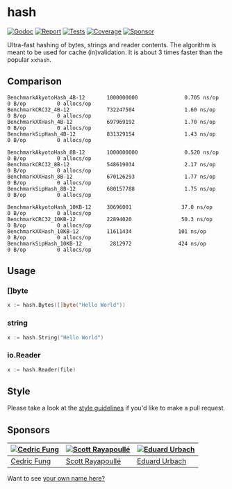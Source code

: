 # hash

[![Godoc][godoc-image]][godoc-url]
[![Report][report-image]][report-url]
[![Tests][tests-image]][tests-url]
[![Coverage][coverage-image]][coverage-url]
[![Sponsor][sponsor-image]][sponsor-url]

Ultra-fast hashing of bytes, strings and reader contents. The algorithm is meant to be used for cache (in)validation. It is about 3 times faster than the popular `xxhash`.

## Comparison

```text
BenchmarkAkyotoHash_4B-12       1000000000               0.705 ns/op           0 B/op          0 allocs/op
BenchmarkCRC32_4B-12            732247504                1.60 ns/op            0 B/op          0 allocs/op
BenchmarkXXHash_4B-12           697969192                1.70 ns/op            0 B/op          0 allocs/op
BenchmarkSipHash_4B-12          831329154                1.43 ns/op            0 B/op          0 allocs/op

BenchmarkAkyotoHash_8B-12       1000000000               0.520 ns/op           0 B/op          0 allocs/op
BenchmarkCRC32_8B-12            548619034                2.17 ns/op            0 B/op          0 allocs/op
BenchmarkXXHash_8B-12           670126293                1.77 ns/op            0 B/op          0 allocs/op
BenchmarkSipHash_8B-12          680157788                1.75 ns/op            0 B/op          0 allocs/op

BenchmarkAkyotoHash_10KB-12     30696001                37.0 ns/op             0 B/op          0 allocs/op
BenchmarkCRC32_10KB-12          22894020                50.3 ns/op             0 B/op          0 allocs/op
BenchmarkXXHash_10KB-12         11611434               101 ns/op               0 B/op          0 allocs/op
BenchmarkSipHash_10KB-12         2812972               424 ns/op               0 B/op          0 allocs/op
```

## Usage

### []byte

```go
x := hash.Bytes([]byte("Hello World"))
```

### string

```go
x := hash.String("Hello World")
```

### io.Reader

```go
x := hash.Reader(file)
```

## Style

Please take a look at the [style guidelines](https://github.com/akyoto/quality/blob/master/STYLE.md) if you'd like to make a pull request.

## Sponsors

| [![Cedric Fung](https://avatars3.githubusercontent.com/u/2269238?s=70&v=4)](https://github.com/cedricfung) | [![Scott Rayapoullé](https://avatars3.githubusercontent.com/u/11772084?s=70&v=4)](https://github.com/soulcramer) | [![Eduard Urbach](https://avatars3.githubusercontent.com/u/438936?s=70&v=4)](https://twitter.com/eduardurbach) |
| --- | --- | --- |
| [Cedric Fung](https://github.com/cedricfung) | [Scott Rayapoullé](https://github.com/soulcramer) | [Eduard Urbach](https://eduardurbach.com) |

Want to see [your own name here?](https://github.com/users/akyoto/sponsorship)

[godoc-image]: https://godoc.org/github.com/akyoto/hash?status.svg
[godoc-url]: https://godoc.org/github.com/akyoto/hash
[report-image]: https://goreportcard.com/badge/github.com/akyoto/hash
[report-url]: https://goreportcard.com/report/github.com/akyoto/hash
[tests-image]: https://cloud.drone.io/api/badges/akyoto/hash/status.svg
[tests-url]: https://cloud.drone.io/akyoto/hash
[coverage-image]: https://codecov.io/gh/akyoto/hash/graph/badge.svg
[coverage-url]: https://codecov.io/gh/akyoto/hash
[sponsor-image]: https://img.shields.io/badge/github-donate-green.svg
[sponsor-url]: https://github.com/users/akyoto/sponsorship
